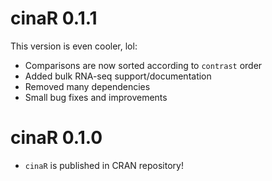 # cinaR 0.1.1
This version is even cooler, lol:

- Comparisons are now sorted according to `contrast` order
- Added bulk RNA-seq support/documentation
- Removed many dependencies
- Small bug fixes and improvements

# cinaR 0.1.0
- `cinaR` is published in CRAN repository!
